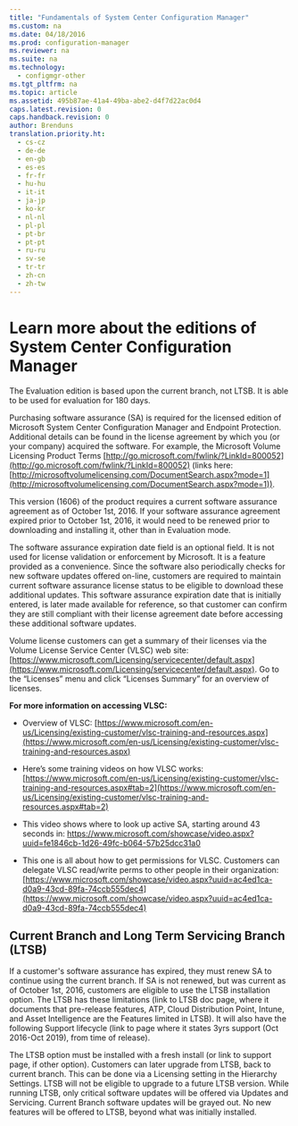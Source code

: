 ```yaml
---
title: "Fundamentals of System Center Configuration Manager"
ms.custom: na
ms.date: 04/18/2016
ms.prod: configuration-manager
ms.reviewer: na
ms.suite: na
ms.technology:
  - configmgr-other
ms.tgt_pltfrm: na
ms.topic: article
ms.assetid: 495b87ae-41a4-49ba-abe2-d4f7d22ac0d4
caps.latest.revision: 0
caps.handback.revision: 0
author: Brenduns
translation.priority.ht:
  - cs-cz
  - de-de
  - en-gb
  - es-es
  - fr-fr
  - hu-hu
  - it-it
  - ja-jp
  - ko-kr
  - nl-nl
  - pl-pl
  - pt-br
  - pt-pt
  - ru-ru
  - sv-se
  - tr-tr
  - zh-cn
  - zh-tw
---
```


# Learn more about the editions of System Center Configuration Manager

The Evaluation edition is based upon the current branch, not LTSB. It is able to be used for evaluation for 180 days.

Purchasing software assurance (SA) is required for the licensed edition of Microsoft System Center Configuration Manager and Endpoint Protection. Additional details can be found in the license agreement by which you (or your company) acquired the software. For example, the Microsoft Volume Licensing Product Terms [http://go.microsoft.com/fwlink/?LinkId=800052](http://go.microsoft.com/fwlink/?LinkId=800052) (links here: [http://microsoftvolumelicensing.com/DocumentSearch.aspx?mode=1](http://microsoftvolumelicensing.com/DocumentSearch.aspx?mode=1)).

This version (1606) of the product requires a current software assurance agreement as of October 1st, 2016. If your software assurance agreement expired prior to October 1st, 2016, it would need to be renewed prior to downloading and installing it, other than in Evaluation mode.

The software assurance expiration date field is an optional field. It is not used for license validation or enforcement by Microsoft. It is a feature provided as a convenience. Since the software also periodically checks for new software updates offered on-line, customers are required to maintain current software assurance license status to be eligible to download these additional updates. This software assurance expiration date that is initially entered, is later made available for reference, so that customer can confirm they are still compliant with their license agreement date before accessing these additional software updates.

Volume license customers can get a summary of their licenses via the Volume License Service Center (VLSC) web site:  [https://www.microsoft.com/Licensing/servicecenter/default.aspx](https://www.microsoft.com/Licensing/servicecenter/default.aspx). Go to the “Licenses” menu and click “Licenses Summary” for an overview of licenses.

**For more information on accessing VLSC:**
 -  Overview of VLSC: [https://www.microsoft.com/en-us/Licensing/existing-customer/vlsc-training-and-resources.aspx](https://www.microsoft.com/en-us/Licensing/existing-customer/vlsc-training-and-resources.aspx)


 -  Here’s some training videos on how VLSC works: [https://www.microsoft.com/en-us/Licensing/existing-customer/vlsc-training-and-resources.aspx#tab=2](https://www.microsoft.com/en-us/Licensing/existing-customer/vlsc-training-and-resources.aspx#tab=2)


 - This video shows where to look up active SA, starting around 43 seconds in: [https://www.microsoft.com/showcase/video.aspx?uuid=fe1846cb-1d26-49fc-b064-57b25dcc31a0 ](https://www.microsoft.com/showcase/video.aspx?uuid=fe1846cb-1d26-49fc-b064-57b25dcc31a0)


 - This one is all about how to get permissions for VLSC. Customers can delegate VLSC read/write perms to other people in their organization: [https://www.microsoft.com/showcase/video.aspx?uuid=ac4ed1ca-d0a9-43cd-89fa-74ccb555dec4](https://www.microsoft.com/showcase/video.aspx?uuid=ac4ed1ca-d0a9-43cd-89fa-74ccb555dec4)

## Current Branch and Long Term Servicing Branch (LTSB)
If a customer's software assurance has expired, they must renew SA to continue using the current branch.
If SA is not renewed, but was current as of October 1st, 2016, customers are eligible to use the LTSB installation option. The LTSB has these limitations (link to LTSB doc page, where it documents that  pre-release features, ATP, Cloud Distribution Point, Intune, and Asset Intelligence are the Features limited in LTSB). It will also have the following Support lifecycle (link to page where it states 3yrs support (Oct 2016-Oct 2019), from time of release).

The LTSB option must be installed with a fresh install (or link to support page, if other option). Customers can later upgrade from LTSB, back to current branch. This can be done via a Licensing setting in the Hierarchy Settings. LTSB will not be eligible to upgrade to a future LTSB version. While running LTSB, only critical software updates will be offered via Updates and Servicing. Current Branch software updates will be grayed out. No new features will be offered to LTSB, beyond what was initially installed.

